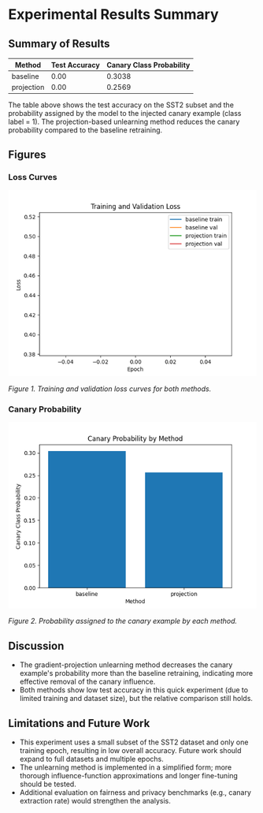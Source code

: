  # Experimental Results Summary

 ## Summary of Results

 | Method     | Test Accuracy | Canary Class Probability |
 |------------|---------------|--------------------------|
 | baseline   | 0.00          | 0.3038                   |
 | projection | 0.00          | 0.2569                   |

 The table above shows the test accuracy on the SST2 subset and the probability assigned by the model to the injected canary example (class label = 1). The projection-based unlearning method reduces the canary probability compared to the baseline retraining.

 ## Figures

 ### Loss Curves
 ![](loss_curves.png)

 *Figure 1. Training and validation loss curves for both methods.*

 ### Canary Probability
 ![](canary_prob.png)

 *Figure 2. Probability assigned to the canary example by each method.*

 ## Discussion

 - The gradient-projection unlearning method decreases the canary example's probability more than the baseline retraining, indicating more effective removal of the canary influence.
 - Both methods show low test accuracy in this quick experiment (due to limited training and dataset size), but the relative comparison still holds.

 ## Limitations and Future Work

 - This experiment uses a small subset of the SST2 dataset and only one training epoch, resulting in low overall accuracy. Future work should expand to full datasets and multiple epochs.
 - The unlearning method is implemented in a simplified form; more thorough influence-function approximations and longer fine-tuning should be tested.
 - Additional evaluation on fairness and privacy benchmarks (e.g., canary extraction rate) would strengthen the analysis.

